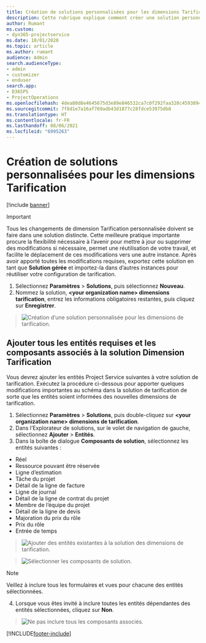 ```yaml
---
title: Création de solutions personnalisées pour les dimensions Tarification
description: Cette rubrique explique comment créer une solution personnalisée lors de la création de dimensions Tarification personnalisées.
author: Rumant
ms.custom:
- dyn365-projectservice
ms.date: 10/01/2020
ms.topic: article
ms.author: rumant
audience: Admin
search.audienceType:
- admin
- customizer
- enduser
search.app:
- D365PS
- ProjectOperations
ms.openlocfilehash: 4dea80d8e4645675d3e89e846532ca7c0f292faa328c45938941c50dc15486fc
ms.sourcegitcommit: 7f8d1e7a16af769adb43d1877c28fdce53975db8
ms.translationtype: HT
ms.contentlocale: fr-FR
ms.lasthandoff: 08/06/2021
ms.locfileid: "6995263"
---
```

# <a name="create-custom-solutions-for-pricing-dimensions"></a>Création de solutions personnalisées pour les dimensions Tarification

[!include [banner](../includes/psa-now-project-operations.md)]

> [!IMPORTANT]
> Tous les changements de dimension Tarification personnalisée doivent se faire dans une solution distincte. Cette meilleure pratique importante procure la flexibilité nécessaire à l’avenir pour mettre à jour ou supprimer des modifications si nécessaire, permet une réutilisation de votre travail, et facilite le déplacement de ces modifications vers une autre instance. Après avoir apporté toutes les modifications requises, exportez cette solution en tant que **Solution gérée** et importez-la dans d’autres instances pour réutiliser votre configuration de tarification.

1. Sélectionnez **Paramètres** > **Solutions**, puis sélectionnez **Nouveau**. 
2. Nommez la solution, **\<your organization name> dimensions tarification**, entrez les informations obligatoires restantes, puis cliquez sur **Enregistrer**.

> ![Création d’une solution personnalisée pour les dimensions de tarification.](media/Creation-of-custom-pricing-dimension-solution.PNG)
  
## <a name="add-all-required-entities-and-related-components-to-the-pricing-dimension-solution"></a>Ajouter tous les entités requises et les composants associés à la solution Dimension Tarification
Vous devrez ajouter les entités Project Service suivantes à votre solution de tarification. Exécutez la procédure ci-dessous pour apporter quelques modifications importantes au schéma dans la solution de tarification de sorte que les entités soient informées des nouvelles dimensions de tarification.

1. Sélectionnez **Paramètres** > **Solutions**, puis double-cliquez sur **\<your organization name> dimensions de tarification**. 
2. Dans l’Explorateur de solutions, sur le volet de navigation de gauche, sélectionnez **Ajouter** > **Entités**.
3. Dans la boîte de dialogue **Composants de solution**, sélectionnez les entités suivantes :

- Réel
- Ressource pouvant être réservée
- Ligne d’estimation
- Tâche du projet
- Détail de la ligne de facture
- Ligne de journal
- Détail de la ligne de contrat du projet
- Membre de l’équipe du projet
- Détail de la ligne de devis
- Majoration du prix du rôle
- Prix du rôle 
- Entrée de temps 

> ![Ajouter des entités existantes à la solution des dimensions de tarification.](media/Existing-entities-to-PD-solution.png)

> ![Sélectionner les composants de solution.](media/Dimension-Components.png)

> [!NOTE]
> Veillez à inclure tous les formulaires et vues pour chacune des entités sélectionnées.

4. Lorsque vous êtes invité à inclure toutes les entités dépendantes des entités sélectionnées, cliquez sur **Non**.

> ![Ne pas inclure tous les composants associés.](media/Do-not-include-required.png)




[!INCLUDE[footer-include](../includes/footer-banner.md)]